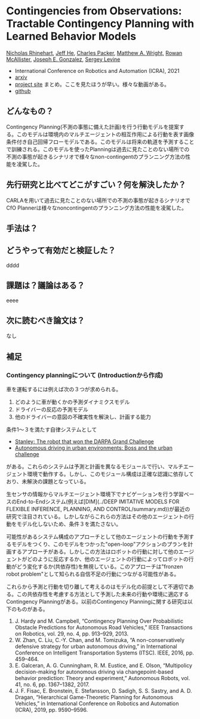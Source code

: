 # Contingencies from Observations: Tractable Contingency Planning with Learned Behavior Models

[Nicholas Rhinehart](https://arxiv.org/search/cs?searchtype=author&query=Rhinehart%2C+N), [Jeff He](https://arxiv.org/search/cs?searchtype=author&query=He%2C+J), [Charles Packer](https://arxiv.org/search/cs?searchtype=author&query=Packer%2C+C), [Matthew A. Wright](https://arxiv.org/search/cs?searchtype=author&query=Wright%2C+M+A), [Rowan McAllister](https://arxiv.org/search/cs?searchtype=author&query=McAllister%2C+R), [Joseph E. Gonzalez](https://arxiv.org/search/cs?searchtype=author&query=Gonzalez%2C+J+E), [Sergey Levine](https://arxiv.org/search/cs?searchtype=author&query=Levine%2C+S)

* International Conference on Robotics and Automation (ICRA), 2021
* [arxiv](https://arxiv.org/abs/2104.10558)
* [project site](https://sites.google.com/view/contingency-planning/home) まとめ。ここを見たほうが早い。様々な動画がある。
* [github](https://github.com/JeffTheHacker/ContingenciesFromObservations)

## どんなもの？

Contingency Planning(不測の事態に備えた計画)を行う行動モデルを提案する。このモデルは環境内のマルチエージェントの相互作用による行動を表す画像条件付き自己回帰フローモデルである。このモデルは将来の軌道を予測することで訓練される。このモデルを使ったPlanningは過去に見たことのない場所での不測の事態が起きるシナリオで様々なnon-contingentのプランニング方法の性能を凌駕した。

## 先行研究と比べてどこがすごい？何を解決したか？



CARLAを用いて過去に見たことのない場所での不測の事態が起きるシナリオでCfO Plannerは様々なnoncontingentのプランニング方法の性能を凌駕した。

## 手法は？



## どうやって有効だと検証した？

dddd

## 課題は？議論はある？

eeee

## 次に読むべき論文は？

なし

## 補足

### Contingency planningについて (Introductionから作成)

車を運転するには例えば次の３つが求められる。

1. どのように車が動くかの予測ダイナミクスモデル
2. ドライバーの反応の予測モデル
3. 他のドライバーの意図の不確実性を解決し、計画する能力

条件1〜３を満たす自律システムとして

* [Stanley: The robot that won the DARPA Grand Challenge](http://robots.stanford.edu/papers/thrun.stanley05.pdf)
* [Autonomous driving in urban environments: Boss and the urban challenge](https://onlinelibrary.wiley.com/doi/pdfdirect/10.1002/rob.20255)

がある。これらのシステムは予測と計画を異なるモジュールで行い、マルチエージェント環境で動作する。しかし、このモジュール構成は正確な認識に依存しており、未解決の課題となっている。

生センサの情報からマルチエージェント環境下でナビゲーションを行う学習ベースのEnd-to-Endシステム(例えば[DIM](../DEEP IMITATIVE MODELS FOR FLEXIBLE INFERENCE, PLANNING, AND CONTROL/summary.md))が最近の研究で注目されている。しかしながらこれらの方法はその他のエージェントの行動をモデル化しないため、条件３を満たさない。

可能性があるシステム構成のアプローチとして他のエージェントの行動を予測するモデルをつくり、このモデルをつかった"open-loop"アクションのプランを計画するアプローチがある。しかしこの方法はロボットの行動に対して他のエージェントがどのように反応するか、他のエージェントの行動によってロボットの行動がどう変化するか(共依存性)を無視している。このアプローチは"fronzen robot problem"として知られる自信不足の行動につながる可能性がある。

これらから予測と行動を切り離して考えるのはモデル化の前提として不適切である。この共依存性を考慮する方法として予測した未来の行動や環境に適応するContingency Planningがある。以前のContingency Planningに関する研究は以下のものがある。

1. J. Hardy and M. Campbell, “Contingency Planning Over Probabilistic Obstacle Predictions for Autonomous Road Vehicles,” IEEE Transactions on Robotics, vol. 29, no. 4, pp. 913–929, 2013.
2. W. Zhan, C. Liu, C.-Y. Chan, and M. Tomizuka, “A non-conservatively defensive strategy for urban autonomous driving,” in International Conference on Intelligent Transportation Systems (ITSC). IEEE, 2016, pp. 459–464.
3. E. Galceran, A. G. Cunningham, R. M. Eustice, and E. Olson, “Multipolicy decision-making for autonomous driving via changepoint-based behavior prediction: Theory and experiment,” Autonomous Robots, vol. 41, no. 6, pp. 1367–1382, 2017. 
4. J. F. Fisac, E. Bronstein, E. Stefansson, D. Sadigh, S. S. Sastry, and A. D. Dragan, “Hierarchical Game-Theoretic Planning for Autonomous Vehicles,” in International Conference on Robotics and Automation (ICRA), 2019, pp. 9590–9596.